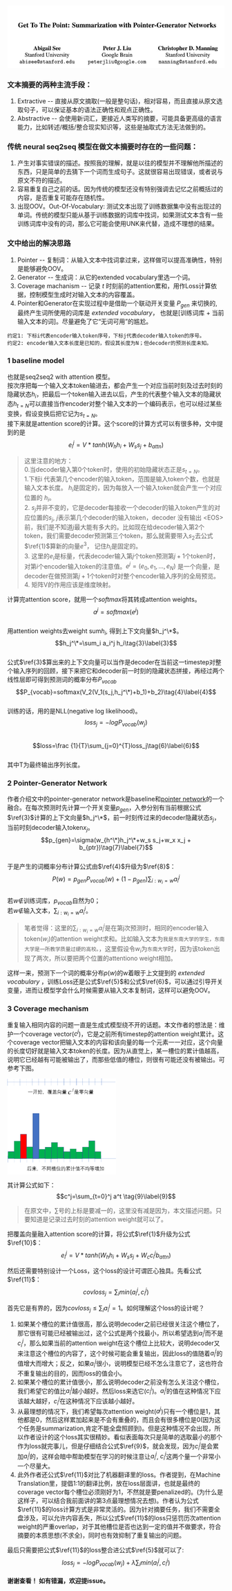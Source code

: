 ![Authors](https://github.com/errorplayer/AI_snippets/blob/master/pics/GetToThePointer_Pointer-Generator_Networks.JPG)

### 文本摘要的两种主流手段：  
1. Extractive -- 直接从原文摘取(一般是整句话)，相对容易，而且直接从原文选取句子，可以保证基本的语法正确性和观点正确性。  
2. Abstractive -- 会使用新词汇，更接近人类写的摘要，可能具备更高级的语言能力，比如转述/概括/整合现实知识等，这些是抽取式方法无法做到的。  

### 传统 neural seq2seq 模型在做文本摘要时存在的一些问题：  
1. 产生对事实错误的描述。按照我的理解，就是以往的模型并不理解他所描述的东西，只是简单的去猜下一个词而生成句子。这就很容易出现错误，或者说与原文不符的描述。  
2. 容易重复自己之前的话。因为传统的模型还没有特别强调去记忆之前概括过的内容，是否重复可能存在随机性。  
3. 出现OOV。Out-Of-Vocabulary: 测试文本出现了训练数据集中没有出现过的单词。传统的模型只能从基于训练数据的词库中找词，如果测试文本含有一些训练词库中没有的词，那么它可能会使用UNK来代替，造成不理想的结果。  

### 文中给出的解决思路  
1. Pointer -- 复制词：从输入文本中找词拿过来，这样做可以提高准确性，特别是能够避免OOV。  
2. Generator -- 生成词：从它的extended vocabulary里选一个词。  
3. Coverage machanism -- 记录 $t$ 时刻前的attention累和，用作Loss计算依据，控制模型生成时对输入文本的内容覆盖。  
4. Pointer和Generator在实现过程中是借助一个联动开关变量 $P_{gen}$ 来切换的, 最终产生词所使用的词库是 *extended vocabulary*， 也就是[训练词库 + 当前输入文本的词]。尽量避免了它“无词可用”的尴尬。   



`约定1: 下标i代表encoder输入token序号，下标j代表decoder输入token的序号。`  
`约定2: encoder输入文本长度是已知的，假设其长度为N；但decoder的预测长度未知。`  

### 1 baseline model  
也就是seq2seq2 with attention 模型。  
按次序把每一个输入文本token输进去，都会产生一个对应当前时刻及过去时刻的隐藏状态$h_i$，把最后一个token输入进去以后，产生的代表整个输入文本的隐藏状态$h_{t=N}$可以直接当作encoder对整个输入文本的一个编码表示，也可以经过某些变换，假设变换后把它记为$s_{t=N}$。    
接下来就是attention score的计算。这个score的计算方式可以有很多种，文中提到的是  
$$e_i^j=V*tanh(W_h h_i+W_s s_j+b_{attn})\tag{1}\label{1}$$  
> 这里注意的地方：   
> 0.当decoder输入第0个token时，使用的初始隐藏状态正是$s_{t=N}$。    
> 1.下标i 代表第几个encoder的输入token，范围是输入token个数，也就是输入文本长度。 $h_i$是固定的，因为每放入一个输入token就会产生一个对应位置的 $h_i$。  
> 2. $s_j$并非不变的，它是decoder每接收一个decoder的输入token产生的对应位置的$s_j$, $j$表示第几个decoder的输入token，decoder 没有输出 \<EOS\> 前，我们是不知道$j$最大能有多大的。比如现在给decoder输入第2个token，我们需要decoder预测第三个token，那么就需要带入$s_2$去公式$\ref{1}$算新的向量$e^3$， 记住$h_i$是固定的。   
> 3. 这里的$e_i$是标量，代表decoder输入第$j$个token预测第$j+1$个token时，对第$i$个encoder输入token的注意值。$e^j=(e_0, e_1, ..., e_N)$ 是一个向量，是decoder在做预测第$j+1$个token时对整个encoder输入序列的全局预览。  
> 4. 矩阵V的作用应该是维度映射。  


计算完attention score，就用一个$softmax$将其转成attention weights。      
$$a^j=softmax(e^j)\tag{2}$$  
用attention weights去weight sum$h_i$, 得到上下文向量$h_j^\*$。  
$$h_j^\*=\sum_i a_i^j h_i\tag{3}\label{3}$$  
公式$\ref{3}$算出来的上下文向量可以当作是decoder在当前这一timestep对整个输入序列的回顾，接下来把它和decoder前一时刻的隐藏状态拼接，再经过两个线性层即可得到预测词的概率分布$P_{vocab}$    
$$P_{vocab}=softmax(V_2(V_1(s_j,h_j^\*)+b_1)+b_2)\tag{4}\label{4}$$  
训练的话，用的是NLL(negative log likelihood)。  
$$loss_j = -logP_{vocab}(w_j)\tag{5}\label{5}$$   
$$loss=\frac {1}{T}\sum_{j=0}^{T}loss_j\tag{6}\label{6}$$  
其中T为最终输出序列长度。


### 2 Pointer-Generator Network  
作者介绍文中的pointer-generator network是baseline和[pointer network](https://arxiv.org/abs/1506.03134)的一个融合。在每次预测时先计算一个开关变量$p_{gen}$，入参分别有当前根据公式$\ref{3}$计算的上下文向量$h_j^\*$，前一时刻传过来的decoder隐藏状态$s_j$，当前时刻decoder输入token$x_j$。  
$$p_{gen}=\sigma(w_{h^\*}h_j^\*+w_s s_j+w_x x_j + b_{ptr})\tag{7}\label{7}$$   
于是产生的词概率分布计算公式由$\ref{4}$升级为$\ref{8}$：  
$$P(w)=p_{gen}P_{vocab}(w)+(1-p_{gen})\sum_{i:w_i = w}a_i^j\tag{8}\label{8}$$  
若$w\notin$训练词库，$p_{vocab}$自然为0；  
若$w\notin$输入文本，$\sum_{i:w_i = w}a_i^j$。  
> 笔者觉得：这里的$\sum_{i:w_i = w}a_i^j$是在第j次预测时，相同的encoder输入token($w_i$)的attention weight求和。比如输入文本为`我是东南大学的学生，东南大学是一所教学质量过硬的高校。`，这里假设令$w_i$为`东南大学`时，因为该token出现了两次，所以要把两个位置的attentiono weight相加。  

这样一来，预测下一个词的概率分布$p(w)$的w着眼于上文提到的 *extended vocabulary* ，训练Loss还是公式$\ref{5}$和公式$\ref{6}$，可以通过引导开关变量，进而让模型学会什么时候需要从输入文本复制词，这样可以避免OOV。

### 3 Coverage mechanism   
重复输入相同内容的问题一直是生成式模型绕不开的话题。本文作者的想法是：维护一个coverage vector($c^j$)，它是之前所有timestep的attention weight累计。这个coverage vector把输入文本的内容和该向量的每一个元素一一对应，这个向量的长度切好就是输入文本token的长度。因为从直觉上，某一槽位的累计值越高，说明它已经越有可能被输出了，而那些低值的槽位，则很有可能还没有被输出。可参考下图。  

<img src="https://github.com/errorplayer/AI_snippets/blob/master/pics/autosummarization-pointer-generator-network-pic1.png" width="50%" align="center">   

其计算公式如下：  
$$c^j=\sum_{t=0}^j a^t \tag{9}\label{9}$$  
> 在原文中，$\sum$号的上标是要减一的，这里没有减是因为，本文描述问题。只要知道是记录过去时刻的attention weight就可以了。  

把覆盖向量融入attention score的计算，将公式$\ref{1}$升级为公式$\ref{10}$：  
$$e_i^j=V*tanh(W_h h_i+W_s s_j+W_c c_i^jb_{attn})\tag{10}\label{10}$$   

然后还需要特别设计一个Loss，这个loss的设计可谓匠心独具。先看公式$\ref{11}$：  
$$covloss_j=\sum_i min(a_i^j, c_i^j)\tag{11}\label{11}$$  

首先它是有界的，因为$covloss_j\le \sum_i a_i^j=1$。如何理解这个loss的设计呢？   
1. 如果某个槽位的累计值很高，那么说明decoder之前已经很关注这个槽位了，那它很有可能已经被输出过，这个公式是两个找最小，所以希望选到$a_i^j$而不是$c_i^j$，那么如果当前的attention weight在这个槽位上比较大，说明decoder又来注意这个槽位的内容了，这个时候可能会重复输出，因此loss的值随着$a_i^j$的值增大而增大；反之，如果$a_i^j$很小，说明模型已经不怎么注意它了，这也符合不重复输出的目的，因而loss的值会小。  
2. 如果某个槽位的累计值很小，那么说明decoder之前没有怎么关注这个槽位，我们希望它的值比$a_i^j$越小越好。然后loss来选它($c_i^j$)。$a_i^j$的值在这种情况下应该越大越好，$c_i^j$在这种情况下应该越小越好。  
3. 从最理想的情况下，我们希望每次attention weight($a^j$)只有一个槽位是1，其他都是0，然后这样累加起来是不会有重叠的，而且会有很多槽位是0(因为这个任务是summarization,肯定不能全盘照顾到)。但是这种情况不会出现，所以作者设计的这个loss其实很精妙。看似表面每次只是简单的选取最小的那个作为loss就完事儿，但是仔细结合公式$\ref{9}$，就会发现，因为$c_i^j$是会累加$a_i^j$的，这样会暗中帮助模型在学习的时候注意让$a_i^j$,  $c_i^j$这两个量一个非常小一个尽量大。  
4. 此外作者还公式$\ref{11}$对比了机器翻译里的loss。作者提到，在Machine Translation里，提倡1:1的翻译比例，放在loss层面讲，也就是最终的coverage vector每个槽位必须刚好为1，不然就是要penalized的。(为什么是这样子，可以结合我前面讲的第3点最理想情况去想)。作者认为公式$\ref{11}$的loss计算方式是非常灵活的。因为针对摘要任务，我们不需要全盘涉及，可以允许内容丢失，所以公式$\ref{11}$的loss只惩罚历次attention weight的严重overlap，对于其他槽位是否也达到一定的值并不做要求，符合摘要的本质思想(不求全)，同时也有效抑制了重复输出的问题。   

最后只需要把公式$\ref{11}$的loss整合进公式$\ref{5}$就可以了:   
$$loss_j = -logP_{vocab}(w_j)+\lambda \sum_i min(a_i^j, c_i^j)\tag{12}\label{12}$$    

#### 谢谢查看！ 如有错漏，欢迎提issue。 


